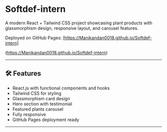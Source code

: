 # Softdef-intern

A modern React + Tailwind CSS project showcasing plant products with glassmorphism design, responsive layout, and carousel features.

Deployed on GitHub Pages: [https://Manikandan0018.github.io/Softdef-intern]

(https://Manikandan0018.github.io/Softdef-intern)

---

## 🛠 Features

- React.js with functional components and hooks
- Tailwind CSS for styling
- Glassmorphism card design
- Hero section with testimonial
- Featured plants carousel
- Fully responsive
- GitHub Pages deployment ready

---




